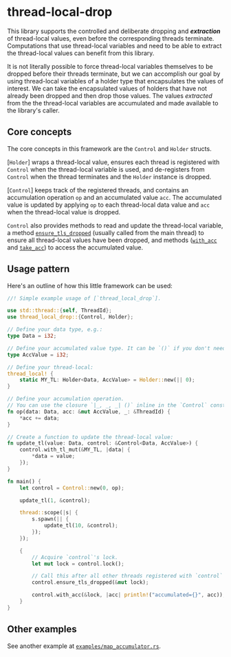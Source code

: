 # thread-local-drop

This library supports the controlled and deliberate dropping and **_extraction_** of thread-local values, even before the corresponding threads terminate. Computations that use thread-local variables and need to be able to extract the thread-local values can benefit from this library.

It is not literally possible to force thread-local variables themselves to be dropped before their threads terminate, but we can accomplish our goal by using thread-local variables of a holder type that encapsulates the values of interest. We can take the encapsulated values of holders that have not already been dropped and then drop those values. The values _extracted_ from the the thread-local variables are accumulated and made available to the library's caller.

## Core concepts

The core concepts in this framework are the `Control` and `Holder` structs.

[`Holder`] wraps a thread-local value, ensures each thread is registered with `Control` when the thread-local variable is used, and de-registers from `Control` when the thread terminates and the `Holder` instance is dropped.

[`Control`] keeps track of the registered threads, and contains an accumulation operation `op` and an accumulated value `acc`. The accumulated value is updated by applying `op` to each thread-local data value and `acc` when the thread-local value is dropped.

`Control` also provides methods to read and update the thread-local variable, a method [`ensure_tls_dropped`](Control::ensure_tls_dropped) (usually called from the main thread) to ensure all thread-local values have been dropped, and methods ([`with_acc`](Control::with_acc) and [`take_acc`](Control::take_acc)) to access the accumulated value.

## Usage pattern

Here's an outline of how this little framework can be used:

```rust
//! Simple example usage of [`thread_local_drop`].

use std::thread::{self, ThreadId};
use thread_local_drop::{Control, Holder};

// Define your data type, e.g.:
type Data = i32;

// Define your accumulated value type. It can be `()` if you don't need an accumulator.
type AccValue = i32;

// Define your thread-local:
thread_local! {
    static MY_TL: Holder<Data, AccValue> = Holder::new(|| 0);
}

// Define your accumulation operation.
// You can use the closure `|_, _, _| ()` inline in the `Control` constructor if you don't need an accumulator.
fn op(data: Data, acc: &mut AccValue, _: &ThreadId) {
    *acc += data;
}

// Create a function to update the thread-local value:
fn update_tl(value: Data, control: &Control<Data, AccValue>) {
    control.with_tl_mut(&MY_TL, |data| {
        *data = value;
    });
}

fn main() {
    let control = Control::new(0, op);

    update_tl(1, &control);

    thread::scope(|s| {
        s.spawn(|| {
            update_tl(10, &control);
        });
    });

    {
        // Acquire `control`'s lock.
        let mut lock = control.lock();

        // Call this after all other threads registered with `control` have been joined.
        control.ensure_tls_dropped(&mut lock);

        control.with_acc(&lock, |acc| println!("accumulated={}", acc));
    }
}
```

## Other examples

See another example at [`examples/map_accumulator.rs`](https://github.com/pvillela/rust-thread-local-drop/blob/main/examples/map_accumulator.rs).
